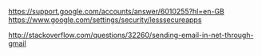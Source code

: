 https://support.google.com/accounts/answer/6010255?hl=en-GB
https://www.google.com/settings/security/lesssecureapps

http://stackoverflow.com/questions/32260/sending-email-in-net-through-gmail
